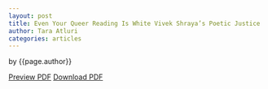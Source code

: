 ```yaml
---
layout: post
title: Even Your Queer Reading Is White Vivek Shraya’s Poetic Justice
author: Tara Atluri
categories: articles
---
```

<p>by {{page.author}} </p>
<a href="_assets/_pdfs/Atluri.pdf" target="_blank">Preview PDF</a>
<a href="_assets/_pdfs/Atluri.pdf" download>Download PDF</a>
